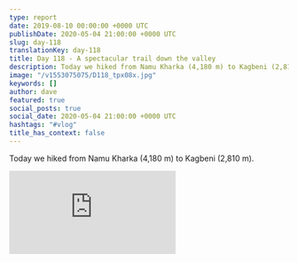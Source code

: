 ```yaml
---
type: report
date: 2019-08-10 00:00:00 +0000 UTC
publishDate: 2020-05-04 21:00:00 +0000 UTC
slug: day-118
translationKey: day-118
title: Day 118 - A spectacular trail down the valley
description: Today we hiked from Namu Kharka (4,180 m) to Kagbeni (2,810 m).
image: "/v1553075075/D118_tpx08x.jpg"
keywords: []
author: dave
featured: true
social_posts: true
social_date: 2020-05-04 21:00:00 +0000 UTC
hashtags: "#vlog"
title_has_context: false
---
```


Today we hiked from Namu Kharka (4,180 m) to Kagbeni (2,810 m).

<iframe src="https://www.youtube.com/embed/1jN3eg5InHk" frameborder="0" allow="accelerometer; autoplay; encrypted-media; gyroscope; picture-in-picture" allowfullscreen></iframe>

